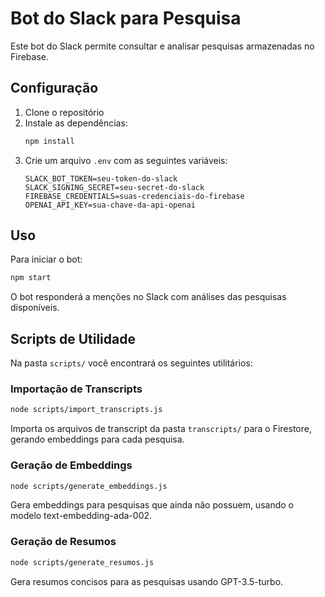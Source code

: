 # Bot do Slack para Pesquisa

Este bot do Slack permite consultar e analisar pesquisas armazenadas no Firebase.

## Configuração

1. Clone o repositório
2. Instale as dependências:
   ```bash
   npm install
   ```
3. Crie um arquivo `.env` com as seguintes variáveis:
   ```
   SLACK_BOT_TOKEN=seu-token-do-slack
   SLACK_SIGNING_SECRET=seu-secret-do-slack
   FIREBASE_CREDENTIALS=suas-credenciais-do-firebase
   OPENAI_API_KEY=sua-chave-da-api-openai
   ```

## Uso

Para iniciar o bot:

```bash
npm start
```

O bot responderá a menções no Slack com análises das pesquisas disponíveis.

## Scripts de Utilidade

Na pasta `scripts/` você encontrará os seguintes utilitários:

### Importação de Transcripts

```bash
node scripts/import_transcripts.js
```

Importa os arquivos de transcript da pasta `transcripts/` para o Firestore, gerando embeddings para cada pesquisa.

### Geração de Embeddings

```bash
node scripts/generate_embeddings.js
```

Gera embeddings para pesquisas que ainda não possuem, usando o modelo text-embedding-ada-002.

### Geração de Resumos

```bash
node scripts/generate_resumos.js
```

Gera resumos concisos para as pesquisas usando GPT-3.5-turbo.
